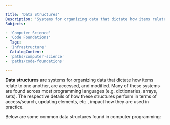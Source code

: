 ```yaml
---

Title: 'Data Structures'
Description: 'Systems for organizing data that dictate how items relate to one another, are accessed, and modified.'
Subjects:

- 'Computer Science'
- 'Code Foundations'
  Tags:
- 'Infrastructure'
  CatalogContent:
- 'paths/computer-science'
- 'paths/code-foundations'

---
```


**Data structures** are systems for organizing data that dictate how items relate to one another, are accessed, and modified. Many of these systems are found across most programming languages (e.g. dictionaries, arrays, sets). The respective details of how these structures perform in terms of access/search, updating elements, etc., impact how they are used in practice.

Below are some common data structures found in computer programming:
